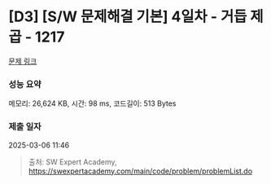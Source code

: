 # [D3] [S/W 문제해결 기본] 4일차 - 거듭 제곱 - 1217 

[문제 링크](https://swexpertacademy.com/main/code/problem/problemDetail.do?contestProbId=AV14dUIaAAUCFAYD) 

### 성능 요약

메모리: 26,624 KB, 시간: 98 ms, 코드길이: 513 Bytes

### 제출 일자

2025-03-06 11:46



> 출처: SW Expert Academy, https://swexpertacademy.com/main/code/problem/problemList.do